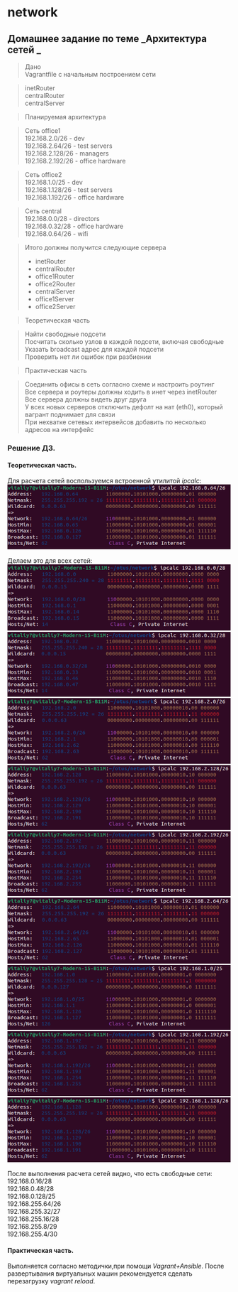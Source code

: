 # network
## Домашнее задание по теме _Архитектура сетей _
> Дано  
> Vagrantfile с начальным построением сети

> inetRouter  
> centralRouter  
> centralServer  

> Планируемая архитектура  

> Сеть office1  
192.168.2.0/26 - dev  
192.168.2.64/26 - test servers  
192.168.2.128/26 - managers  
192.168.2.192/26 - office hardware 

> Сеть office2  
192.168.1.0/25 - dev  
192.168.1.128/26 - test servers  
192.168.1.192/26 - office hardware 

> Сеть central  
192.168.0.0/28 - directors  
192.168.0.32/28 - office hardware  
192.168.0.64/26 - wifi  

> Итого должны получится следующие сервера  
> * inetRouter
> * centralRouter
> * office1Router
> * office2Router
> * centralServer
> * office1Server
> * office2Server  

> Теоретическая часть  

> Найти свободные подсети  
Посчитать сколько узлов в каждой подсети, включая свободные  
Указать broadcast адрес для каждой подсети  
Проверить нет ли ошибок при разбиении   

> Практическая часть  

> Соединить офисы в сеть согласно схеме и настроить роутинг  
Все сервера и роутеры должны ходить в инет через inetRouter  
Все сервера должны видеть друг друга  
У всех новых серверов отключить дефолт на нат (eth0), который вагрант поднимает для связи  
При нехватке сетевых интервейсов добавить по несколько адресов на интерфейс  

### Решение ДЗ. 
#### Теоретическая часть.  
Для расчета сетей воспользуемся встроенной утилитой _ipcalc_:  
![](https://github.com/Vitaliy7/network/blob/main/screenshots/central-wifi.png?raw=true)  

Делаем это для всех сетей:  
![](https://github.com/Vitaliy7/network/blob/main/screenshots/central_directors.png?raw=true)
![](https://github.com/Vitaliy7/network/blob/main/screenshots/central_office%20hardware.png?raw=true)
![](https://github.com/Vitaliy7/network/blob/main/screenshots/office1_dev.png?raw=true)  
![](https://github.com/Vitaliy7/network/blob/main/screenshots/office1_managers.png?raw=true)
![](https://github.com/Vitaliy7/network/blob/main/screenshots/office1_office%20hardware.png?raw=true)
![](https://github.com/Vitaliy7/network/blob/main/screenshots/office1_test%20servers.png?raw=true)
![](https://github.com/Vitaliy7/network/blob/main/screenshots/office2_dev.png?raw=true)
![](https://github.com/Vitaliy7/network/blob/main/screenshots/office2_office%20hardware.png?raw=true)
![](https://github.com/Vitaliy7/network/blob/main/screenshots/office2_test%20servers.png?raw=true)  

После выполнения расчета сетей видно, что есть свободные сети:  
192.168.0.16/28  
192.168.0.48/28  
192.168.0.128/25  
192.168.255.64/26  
192.168.255.32/27  
192.168.255.16/28  
192.168.255.8/29  
192.168.255.4/30  

#### Практическая часть.  

Выполняется согласно методички,при помощи _Vagrant+Ansible_. После развертывания виртуальных машин рекомендуется сделать перезагрузку _vagrant reload_.
